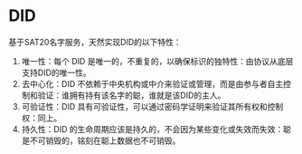 DID
====

基于SAT20名字服务，天然实现DID的以下特性：
1. 唯一性：每个 DID 是唯一的，不重复的，以确保标识的独特性：由协议从底层支持DID的唯一性。
2. 去中心化：DID 不依赖于中央机构或中介来验证或管理，而是由参与者自主控制和验证：谁拥有持有该名字的聪，谁就是该DID的主人。
3. 可验证性：DID 具有可验证性，可以通过密码学证明来验证其所有权和控制权：同上。
4. 持久性：DID 的生命周期应该是持久的，不会因为某些变化或失效而失效：聪是不可销毁的，铭刻在聪上数据也不可销毁。


